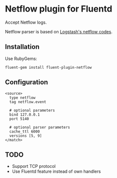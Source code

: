 # Netflow plugin for Fluentd

Accept Netflow logs.

Netflow parser is based on [Logstash's netflow codes](https://github.com/elasticsearch/logstash/blob/master/lib/logstash/codecs/netflow.rb).

## Installation

Use RubyGems:

    fluent-gem install fluent-plugin-netflow

## Configuration

    <source>
      type netflow
      tag netflow.event

      # optional parameters
      bind 127.0.0.1
      port 5140

      # optional parser parameters
      cache_ttl 6000
      versions [5, 9]
    </match>

## TODO

- Support TCP protocol
- Use Fluentd feature instead of own handlers